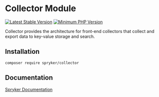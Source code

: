 # Collector Module
[![Latest Stable Version](https://poser.pugx.org/spryker/collector/v/stable.svg)](https://packagist.org/packages/spryker/collector)
[![Minimum PHP Version](https://img.shields.io/badge/php-%3E%3D%208.3-8892BF.svg)](https://php.net/)

Collector provides the architecture for front-end collectors that collect and export data to key-value storage and search.

## Installation

```
composer require spryker/collector
```

## Documentation

[Spryker Documentation](https://docs.spryker.com)
